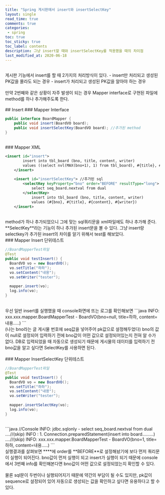 ```yaml
---
title: "Spring 게시판에서 insert와 insertSelectKey"
layout: single    
read_time: true    
comments: true   
categories: 
 - spring  
toc: true    
toc_sticky: true    
toc_label: contents    
description: 그냥 insert할 때와 insertSelectKey를 적용했을 때의 차이점
last_modified_at: 2020-06-18   
---   
```


<br>  
게시판 기능에서 insert를 할 때 2가지의 처리방식이 있다.     
- insert만 처리되고 생성된 PK값을 몰라도 되는 경우
- insert가 처리되고 생성된 PK값을 알아야 하는 경우<br>  
<br>  
만약 2번째와 같은 상황이 자주 발생이 되는 경우 Mapper interface로 구현된 파일에 method를 하나 추가해주도록 한다.    
<br>
<br>   
## Insert  
### Mapper Interface  

```java
public interface BoardMapper { 
	public void insert(BoardVO board);
	public void insertSelectKey(BoardVO board); //추가된 method
}
```

<br>
### Mapper XML   

```xml
<insert id="insert">
		insert into tbl_board (bno, title, content, writer)
		values ((select nvl(MAX(bno+1), 1) from tbl_board), #{title}, #{content}, #{writer})
	</insert>
  
	<insert id="insertSelectKey"> //추가된 sql
		<selectKey keyProperty="bno" order="BEFORE" resultType="long">
			select seq_board.nextval from dual
		</selectKey>
			insert into tbl_board (bno, title, content, writer)
			values (#{bno}, #{title}, #{content}, #{writer})
	</insert>
```  
<br>   
method가 하나 추가되었으니 그에 맞는 sql쿼리문을 xml파일에도 하나 추가해 준다.   
**SelectKey**라는 기능이 하나 추가된 insert문을 볼 수 있다.   
그냥 insert랑 selectkey가 추가된 insert의 차이를 알기 위해서 test를 해보았다.    
<br>
### Mapper Insert 단위테스트   

```java
//BoardMapperTest파일
@Test
public void testInsert() {
  BoardVO vo = new BoardVO();
  vo.setTitle("하하");
  vo.setContent("내용");
  vo.setWriter("tester");
  
  mapper.insert(vo);
  log.info(vo);
}
```
<br>  
우선 일반 insert를 실행했을 때 console화면에 뜨는 로그를 확인해보면
```java
INFO: xxx.xxx.mapper.BoardMapperTest - BoardVO(bno=null, title=하하, content=내용.....)
```
<br>  
(나는 bno라는 글 게시물 번호에 seq값을 넣어주어 pk값으로 설정해두었다)   
bno의 값이 null로 설정되어 입력하기 전에 bno값이 어떤 값으로 설정되어있는지 전혀 알 수가 없다.   
DB로 입력되었을 때 자동으로 생성되기 때문에 게시물의 데이터를 입력하기 전 bno값을 알고 싶다면 SelectKey를 사용하면 된다.   
<br>
<br>
### Mapper InsertSelectKey 단위테스트   

```java
//BoardMapperTest파일
@Test
public void testInsert() {
  BoardVO vo = new BoardVO();
  vo.setTitle("하하");
  vo.setContent("내용");
  vo.setWriter("tester");
  
  mapper.insertSelectKey(vo);
  log.info(vo);
}
```
<br>  
```java
//Console
INFO: jdbc.sqlonly - select seq_board.nextval from dual
....//(skip)
INFO : 1. Connection.preparedStatement(insert into board.........)
....//(skip)
INFO: xxx.xxx.mapper.BoardMapperTest - BoardVO(bno=1, title=하하, content=내용.....)
```
<br>  
실행결과를 살펴보면 **<selectKey>**에 order를 **BEFORE**로 설정해놨기에 <insert>보다 먼저 쿼리문이 실행이 되어진다.   
bno값이 먼저 실행이 되고 insert가 실행이 되기 때문에 console에서 3번째 info를 확인해본다면 bno값이 어떤 값으로 설정되었는지 확인할 수 있다.   
<br>
<br>
물론 sql문이 두번이나 실행되어지기 때문에 약간의 부담이 될 수도 있지만, pk값이 sequence로 설정되어 있어 자동으로 생성되는 값을 확인하고 싶다면 유용하다고 할 수 있다.   
<br>
<br>
<br>
<br>


